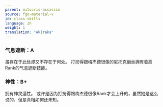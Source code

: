 ```yaml
---
parent: nitocris-assassin
source: fgo-material-v
id: class-skills
language: zh
weight: 1
translation: "Akiraka"
---
```


### 气息遮断：A

虽存在于此处却又不存在于何处。
打扮得跟梅杰德很像的尼托克丽丝拥有着高Rank的气息遮断技能。

### 神性：B+

拥有神灵适性。
或许是因为打扮得跟梅杰德很像Rank才会上升的，虽然她是这么说的，但是真相如何还未知。
